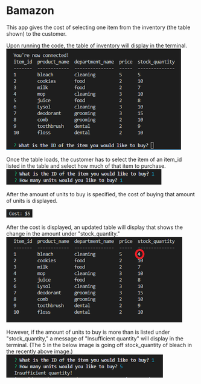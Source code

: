 # Bamazon
This app gives the cost of selecting one item from the inventory (the table shown) to the customer.

Upon running the code, the table of inventory will display in the terminal.
![table](images/table.png)

Once the table loads, the customer has to select the item of an item_id listed in the table and select how much of that item to purchase.
![selection](images/selection.png)

After the amount of units to buy is specified, the cost of buying that amount of units is displayed.

![cost](images/cost.png)

After the cost is displayed, an updated table will display that shows the change in the amount under "stock_quantity."
![updated table](images/changedTable.png)

However, if the amount of units to buy is more than is listed under "stock_quantity," a message of "Insufficient quantity" will display in the terminal. (The 5 in the below image is going off stock_quantity of bleach in the recently above image.)
![insufficient quantity](images/insufficientQuantity.png)